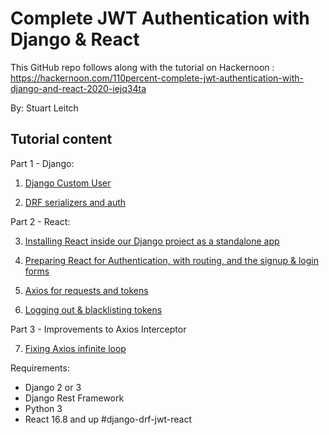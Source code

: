 # Complete JWT Authentication with Django & React


This GitHub repo follows along with the tutorial on Hackernoon :
https://hackernoon.com/110percent-complete-jwt-authentication-with-django-and-react-2020-iejq34ta

By: Stuart Leitch


## Tutorial content
Part 1 - Django:

1. [Django Custom User](https://github.com/Toruitas/Complete-JWT-Authentication/tree/1_1_custom_user)

2. [DRF serializers and auth](https://github.com/Toruitas/Complete-JWT-Authentication/tree/1_2_DRF_serializers_auth)

Part 2 - React:

3. [Installing React inside our Django project as a standalone app](https://github.com/Toruitas/Complete-JWT-Authentication/tree/2_1_installing_react)

4. [Preparing React for Authentication, with routing, and the signup & login forms](https://github.com/Toruitas/Complete-JWT-Authentication/tree/2_2_preparing_react)

5. [Axios for requests and tokens](https://github.com/Toruitas/Complete-JWT-Authentication/tree/2_3_axios)

6. [Logging out & blacklisting tokens](https://github.com/Toruitas/Complete-JWT-Authentication/tree/2_4_logging_out)

Part 3 - Improvements to Axios Interceptor

7. [Fixing Axios infinite loop](https://github.com/Toruitas/Complete-JWT-Authentication/tree/3_bugfixes)

Requirements: 
* Django 2 or 3
* Django Rest Framework
* Python 3
* React 16.8 and up
#django-drf-jwt-react
